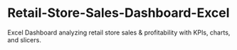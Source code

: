 # Retail-Store-Sales-Dashboard-Excel
Excel Dashboard analyzing retail store sales &amp; profitability with KPIs, charts, and slicers.
